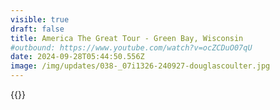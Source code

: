 ```yaml
---
visible: true
draft: false
title: America The Great Tour - Green Bay, Wisconsin
#outbound: https://www.youtube.com/watch?v=ocZCDuO07qU
date: 2024-09-28T05:44:50.556Z
image: /img/updates/038-_07i1326-240927-douglascoulter.jpg
---
```


{{<youtube ocZCDuO07qU>}}
